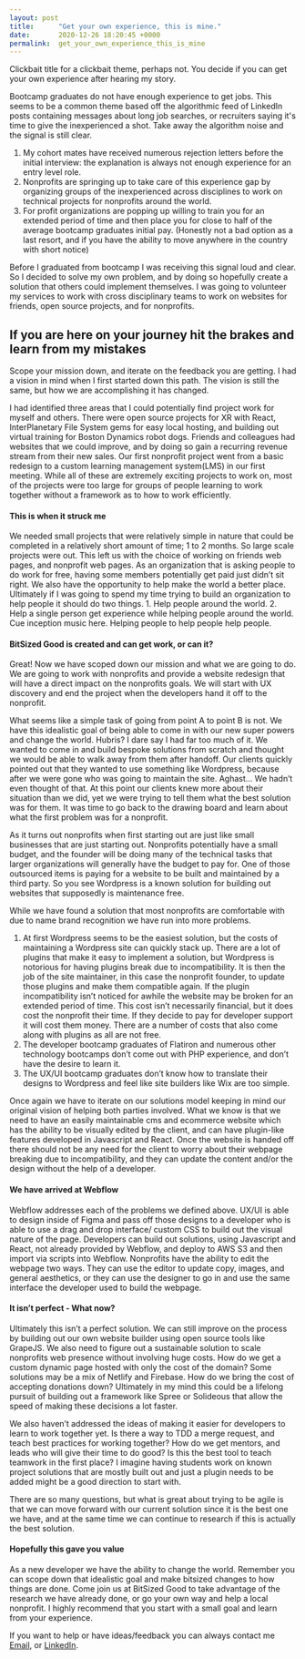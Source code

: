 ```yaml
---
layout: post
title:      "Get your own experience, this is mine."
date:       2020-12-26 18:20:45 +0000
permalink:  get_your_own_experience_this_is_mine
---
```



Clickbait title for a clickbait theme, perhaps not. You decide if you can get your own experience after hearing my story.

Bootcamp graduates do not have enough experience to get jobs. This seems to be a common theme based off the algorithmic feed of LinkedIn posts containing messages about long job searches, or recruiters saying it's time to give the inexperienced a shot. Take away the algorithm noise and the signal is still clear. 

1. My cohort mates have received numerous rejection letters before the initial interview: the explanation is always not enough experience for an entry level role. 
2.  Nonprofits are springing up to take care of this experience gap by organizing groups of the inexperienced across disciplines to work on technical projects for nonprofits around the world.
3.  For profit organizations are popping up willing to train you for an extended period of time and then place you for close to half of the average bootcamp graduates initial pay. (Honestly not a bad option as a last resort, and if you have the ability to move anywhere in the country with short notice)

Before I graduated from bootcamp I was receiving this signal loud and clear. So I decided to solve my own problem, and by doing so hopefully create a solution that others could implement themselves. I was going to volunteer my services to work with cross disciplinary teams to work on websites for friends, open source projects, and for nonprofits. 

## If you are here on your journey hit the brakes and learn from my mistakes

Scope your mission down, and iterate on the feedback you are getting. I had a vision in mind when I first started down this path. The vision is still the same, but how we are accomplishing it has changed. 

 I had identified three areas that I could potentially find project work for myself and others. There were open source projects for XR with React, InterPlanetary File System gems for easy local hosting, and building out virtual training for Boston Dynamics robot dogs. Friends and colleagues had websites that we could improve, and by doing so gain a recurring revenue stream from their new sales. Our first nonprofit project went from a basic redesign to a custom learning management system(LMS) in our first meeting. While all of these are extremely exciting projects to work on, most of the projects were too large for groups of people learning to work together without a framework as to how to work efficiently. 

#### This is when it struck me

We needed small projects that were relatively simple in nature that could be completed in a relatively short amount of time; 1 to 2 months. So large scale projects were out. This left us with the choice of working on friends web pages, and nonprofit web pages. As an organization that is asking people to do work for free, having some members potentially get paid just didn’t sit right. We also have the opportunity to help make the world a better place. Ultimately if I was going to spend my time trying to build an organization to help people it should do two things. 1. Help people around the world. 2. Help a single person get experience while helping people around the world. Cue inception music here. Helping people to help people help people. 

#### BitSized Good is created and can get work, or can it?

Great! Now we have scoped down our mission and what we are going to do. We are going to work with nonprofits and provide a website redesign that will have a direct impact on the nonprofits goals. We will start with UX discovery and end the project when the developers hand it off to the nonprofit. 

What seems like a simple task of going from point A to point B is not. We have this idealistic goal of being able to come in with our new super powers and change the world. Hubris? I dare say I had far too much of it. We wanted to come in and build bespoke solutions from scratch and thought we would be able to walk away from them after handoff. Our clients quickly pointed out that they wanted to use something like Wordpress, because after we were gone who was going to maintain the site. Aghast… We hadn’t even thought of that. At this point our clients knew more about their situation than we did, yet we were trying to tell them what the best solution was for them. It was time to go back to the drawing board and learn about what the first problem was for a nonprofit. 

As it turns out nonprofits when first starting out are just like small businesses that are just starting out. Nonprofits potentially have a small budget, and the founder will be doing many of the technical tasks that larger organizations will generally have the budget to pay for. One of those outsourced items is paying for a website to be built and maintained by a third party. So you see Wordpress is a known solution for building out websites that supposedly is maintenance free. 

While we have found a solution that most nonprofits are comfortable with due to name brand recognition we have run into more problems.

1. At first Wordpress seems to be the easiest solution, but the costs of maintaining a Wordpress site can quickly stack up. There are a lot of plugins that make it easy to implement a solution, but Wordpress is notorious for having plugins break due to incompatibility. It is then the job of the site maintainer, in this case the nonprofit founder, to update those plugins and make them compatible again. If the plugin incompatibility isn’t noticed for awhile the website may be broken for an extended period of time. This cost isn’t necessarily financial, but it does cost the nonprofit their time. If they decide to pay for developer support it will cost them money. There are a number of costs that also come along with plugins as all are not free. 
2. The developer bootcamp graduates of Flatiron and numerous other technology bootcamps don’t come out with PHP experience, and don’t have the desire to learn it.
3. The UX/UI bootcamp graduates don’t know how to translate their designs to Wordpress and feel like site builders like Wix are too simple. 

Once again we have to iterate on our solutions model keeping in mind our original vision of helping both parties involved. What we know is that we need to have an easily maintainable cms and ecommerce website which has the ability to be visually edited by the client, and can have plugin-like features developed in Javascript and React. Once the website is handed off there should not be any need for the client to worry about their webpage breaking due to incompatibility, and they can update the content and/or the design without the help of a developer.

#### We have arrived at Webflow

Webflow addresses each of the problems we defined above. 
UX/UI is able to design inside of Figma and pass off those designs to a developer who is able to use a drag and drop interface/ custom CSS to build out the visual nature of the page. 
Developers can build out solutions, using Javascript and React, not already provided by Webflow, and deploy to AWS S3 and then import via scripts into Webflow. 
Nonprofits have the ability to edit the webpage two ways. They can use the editor to update copy, images, and general aesthetics, or they can use the designer to go in and use the same interface the developer used to build the webpage. 

#### It isn’t perfect - What now?

Ultimately this isn’t a perfect solution. We can still improve on the process by building out our own website builder using open source tools like GrapeJS. We also need to figure out a sustainable solution to scale nonprofits web presence without involving huge costs. How do we get a custom dynamic page hosted with only the cost of the domain? Some solutions may be a mix of Netlify and Firebase. How do we bring the cost of accepting donations down? Ultimately in my mind this could be a lifelong pursuit of building out a framework like Spree or Solideous that allow the speed of making these decisions a lot faster. 

We also haven’t addressed the ideas of making it easier for developers to learn to work together yet. Is there a way to TDD a merge request, and teach best practices for working together? How do we get mentors, and leads who will give their time to do good? Is this the best tool to teach teamwork in the first place? I imagine having students work on known project solutions that are mostly built out and just a plugin needs to be added might be a good direction to start with. 

There are so many questions, but what is great about trying to be agile is that we can move forward with our current solution since it is the best one we have, and at the same time we can continue to research if this is actually the best solution. 

#### Hopefully this gave you value

As a new developer we have the ability to change the world. Remember you can scope down that idealistic goal and make bitsized changes to how things are done. Come join us at BitSized Good to take advantage of the research we have already done, or go your own way and help a local nonprofit. I highly recommend that you start with a small goal and learn from your experience. 

If you want to help or have ideas/feedback you can always contact me [Email](nicolas.roulston@gmail.com), or [LinkedIn](https://www.linkedin.com/in/nico-roulston/). 

